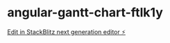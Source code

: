 # angular-gantt-chart-ftlk1y

[Edit in StackBlitz next generation editor ⚡️](https://stackblitz.com/~/github.com/JoseCarlos512/angular-gantt-chart-ftlk1y)